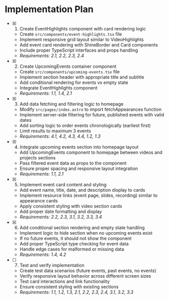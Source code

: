 # Implementation Plan

- [x] 1. Create EventHighlights component with card rendering logic

  - Create `src/components/event-highlights.tsx` file
  - Implement responsive grid layout similar to VideoHighlights
  - Add event card rendering with ShineBorder and Card components
  - Include proper TypeScript interfaces and props handling
  - _Requirements: 2.1, 2.2, 2.3, 2.4_

- [x] 2. Create UpcomingEvents container component

  - Create `src/components/upcoming-events.tsx` file
  - Implement section header with appropriate title and subtitle
  - Add conditional rendering for events vs empty state
  - Integrate EventHighlights component
  - _Requirements: 1.1, 1.4, 2.1_

- [x] 3. Add data fetching and filtering logic to homepage

  - Modify `src/pages/index.astro` to import fetchAppearances function
  - Implement server-side filtering for future, published events with valid dates
  - Add sorting logic to order events chronologically (earliest first)
  - Limit results to maximum 3 events
  - _Requirements: 4.1, 4.2, 4.3, 4.4, 1.2, 1.3_

- [x] 4. Integrate upcoming events section into homepage layout

  - Add UpcomingEvents component to homepage between videos and projects sections
  - Pass filtered event data as props to the component
  - Ensure proper spacing and responsive layout integration
  - _Requirements: 1.1, 2.1_

- [x] 5. Implement event card content and styling

  - Add event name, title, date, and description display to cards
  - Implement resource links (event page, slides, recording) similar to appearance cards
  - Apply consistent styling with video section cards
  - Add proper date formatting and display
  - _Requirements: 2.2, 2.3, 3.1, 3.2, 3.3, 3.4_

- [x] 6. Add conditional section rendering and empty state handling

  - Implement logic to hide section when no upcoming events exist
  - If no future events, it should not show the component
  - Add proper TypeScript type checking for event data
  - Handle edge cases for malformed or missing data
  - _Requirements: 1.4, 4.2_

- [ ] 7. Test and verify implementation
  - Create test data scenarios (future events, past events, no events)
  - Verify responsive layout behavior across different screen sizes
  - Test card interactions and link functionality
  - Ensure consistent styling with existing sections
  - _Requirements: 1.1, 1.2, 1.3, 2.1, 2.2, 2.3, 2.4, 3.1, 3.2, 3.3_
